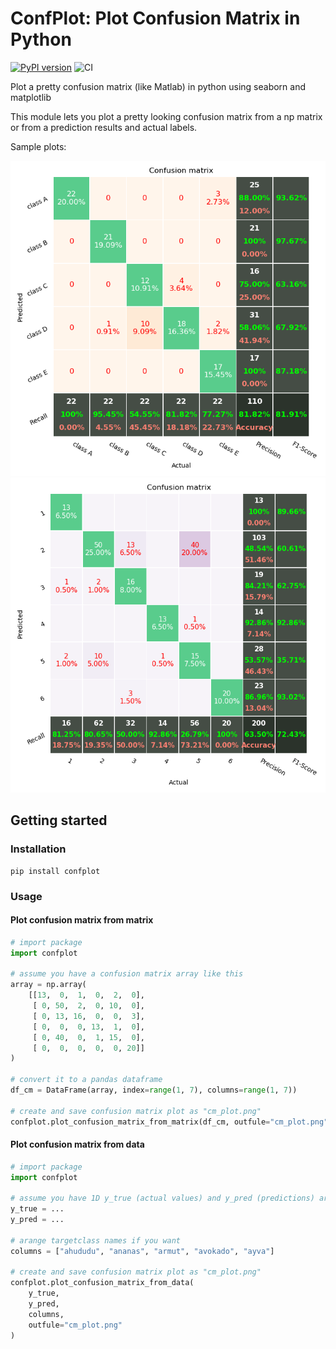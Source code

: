 # ConfPlot: Plot Confusion Matrix in Python

[![PyPI version](https://badge.fury.io/py/confplot.svg)](https://badge.fury.io/py/confplot)
![CI](https://github.com/fcakyon/confplot/workflows/CI/badge.svg)

Plot a pretty confusion matrix (like Matlab) in python using seaborn and matplotlib

This module lets you plot a pretty looking confusion matrix from a np matrix or from a prediction results and actual labels.

Sample plots:

<img src="screenshots/conf_matrix_plot1.png" width="512"> <img src="screenshots/conf_matrix_plot2.png" width="512">

## Getting started

### Installation

```console
pip install confplot
```

### Usage

#### Plot confusion matrix from matrix

```python
# import package
import confplot

# assume you have a confusion matrix array like this
array = np.array(
    [[13,  0,  1,  0,  2,  0],
     [ 0, 50,  2,  0, 10,  0],
     [ 0, 13, 16,  0,  0,  3],
     [ 0,  0,  0, 13,  1,  0],
     [ 0, 40,  0,  1, 15,  0],
     [ 0,  0,  0,  0,  0, 20]]
)

# convert it to a pandas dataframe
df_cm = DataFrame(array, index=range(1, 7), columns=range(1, 7))

# create and save confusion matrix plot as "cm_plot.png"
confplot.plot_confusion_matrix_from_matrix(df_cm, outfule="cm_plot.png")
```

#### Plot confusion matrix from data
```python
# import package
import confplot

# assume you have 1D y_true (actual values) and y_pred (predictions) arrays
y_true = ...
y_pred = ...

# arange targetclass names if you want
columns = ["ahududu", "ananas", "armut", "avokado", "ayva"]

# create and save confusion matrix plot as "cm_plot.png"
confplot.plot_confusion_matrix_from_data(
    y_true,
    y_pred,
    columns,
    outfule="cm_plot.png"
)
```